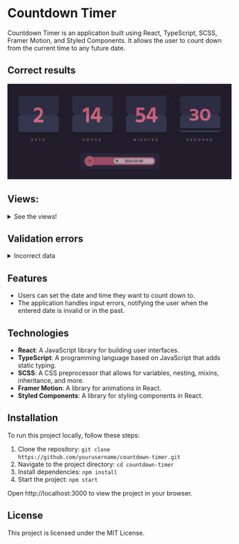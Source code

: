 # Countdown Timer

Countdown Timer is an application built using React, TypeScript, SCSS, Framer Motion, and Styled Components. It allows the user to count down from the current time to any future date.

## Correct results

![Correct results](/public/images/images-app/correctData-view.png)

## Views:
<details>
<summary>See the views!</summary>

![Mobile view](/public/images/images-app/mobile-view.png)
![Main view - no data](/public/images/images-app/noData-view.png)
![Main view - no data](/public/images/images-app/noData-view2.png)

</details>

## Validation errors

<details>
<summary>Incorrect data</summary>

![Validation errors 1 - date in the past](/public/images/images-app/incorrectData-view.png)
![Validation errors 2 - current date](/public/images/images-app/incorrectData-view2.png)
![Validation errors 3 - blank)](/public/images/images-app/blank-view.png)

</details>

## Features

- Users can set the date and time they want to count down to.
- The application handles input errors, notifying the user when the entered date is invalid or in the past.

## Technologies

- **React**: A JavaScript library for building user interfaces.
- **TypeScript**: A programming language based on JavaScript that adds static typing.
- **SCSS**: A CSS preprocessor that allows for variables, nesting, mixins, inheritance, and more.
- **Framer Motion**: A library for animations in React.
- **Styled Components**: A library for styling components in React.

## Installation

To run this project locally, follow these steps:

1. Clone the repository: `git clone https://github.com/yourusername/countdown-timer.git`
2. Navigate to the project directory: `cd countdown-timer`
3. Install dependencies: `npm install`
4. Start the project: `npm start`

Open http://localhost:3000 to view the project in your browser.

## License

This project is licensed under the MIT License.
